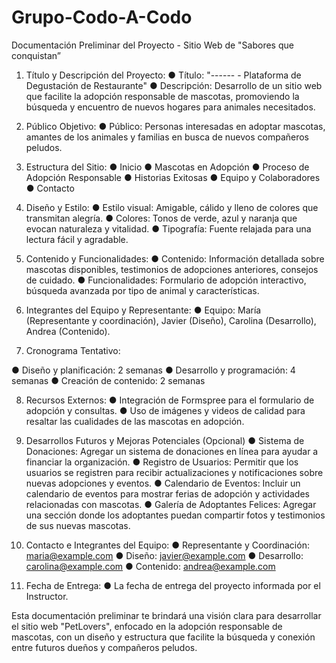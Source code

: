 # Grupo-Codo-A-Codo
Documentación Preliminar del Proyecto - Sitio Web de
 "Sabores que conquistan” 

1. Título y Descripción del Proyecto:
● Título: "------ - Plataforma de Degustación de Restaurante"
● Descripción: Desarrollo de un sitio web que facilite la adopción
responsable de mascotas, promoviendo la búsqueda y encuentro de
nuevos hogares para animales necesitados.

2. Público Objetivo:
● Público: Personas interesadas en adoptar mascotas, amantes de los
animales y familias en busca de nuevos compañeros peludos.

3. Estructura del Sitio:
● Inicio
● Mascotas en Adopción
● Proceso de Adopción Responsable
● Historias Exitosas
● Equipo y Colaboradores
● Contacto

4. Diseño y Estilo:
● Estilo visual: Amigable, cálido y lleno de colores que transmitan alegría.
● Colores: Tonos de verde, azul y naranja que evocan naturaleza y
vitalidad.
● Tipografía: Fuente relajada para una lectura fácil y agradable.

5. Contenido y Funcionalidades:
● Contenido: Información detallada sobre mascotas disponibles,
testimonios de adopciones anteriores, consejos de cuidado.
● Funcionalidades: Formulario de adopción interactivo, búsqueda
avanzada por tipo de animal y características.

6. Integrantes del Equipo y Representante:
● Equipo: María (Representante y coordinación), Javier (Diseño), Carolina
(Desarrollo), Andrea (Contenido).

7. Cronograma Tentativo:

● Diseño y planificación: 2 semanas
● Desarrollo y programación: 4 semanas
● Creación de contenido: 2 semanas

8. Recursos Externos:
● Integración de Formspree para el formulario de adopción y consultas.
● Uso de imágenes y videos de calidad para resaltar las cualidades de las
mascotas en adopción.

9. Desarrollos Futuros y Mejoras Potenciales (Opcional)
● Sistema de Donaciones: Agregar un sistema de donaciones en línea
para ayudar a financiar la organización.
● Registro de Usuarios: Permitir que los usuarios se registren para recibir actualizaciones y notificaciones sobre nuevas adopciones y eventos.
● Calendario de Eventos: Incluir un calendario de eventos para mostrar
ferias de adopción y actividades relacionadas con mascotas.
● Galería de Adoptantes Felices: Agregar una sección donde los
adoptantes puedan compartir fotos y testimonios de sus nuevas
mascotas.

11. Contacto e Integrantes del Equipo:
● Representante y Coordinación: maria@example.com
● Diseño: javier@example.com
● Desarrollo: carolina@example.com
● Contenido: andrea@example.com

12. Fecha de Entrega:
● La fecha de entrega del proyecto informada por el Instructor.

Esta documentación preliminar te brindará una visión clara para desarrollar el sitio web
"PetLovers", enfocado en la adopción responsable de mascotas, con un diseño y
estructura que facilite la búsqueda y conexión entre futuros dueños y compañeros
peludos.

